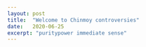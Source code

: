 ```yaml
---
layout: post
title:  "Welcome to Chinmoy controversies"
date:   2020-06-25
excerpt: "puritypower immediate sense"
---
```

